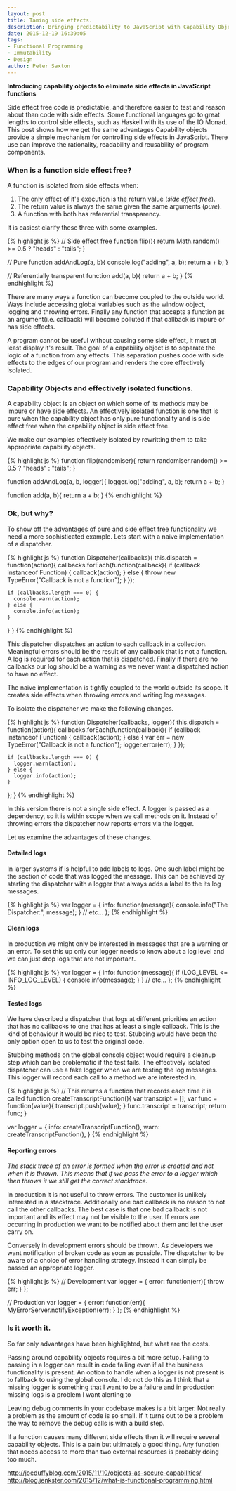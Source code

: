 ```yaml
---
layout: post
title: Taming side effects.
description: Bringing predictability to JavaScript with Capability Objects
date: 2015-12-19 16:39:05
tags:
- Functional Programming
- Immutability
- Design
author: Peter Saxton
---
```


**Introducing capability objects to eliminate side effects in JavaScript functions**

Side effect free code is predictable, and therefore easier to test and reason about than code with side effects.
Some functional languages go to great lengths to control side effects, such as Haskell with its use of the IO Monad.
This post shows how we get the same advantages
Capability objects provide a simple mechanism for controlling side effects in JavaScript.
There use can improve the rationality, readability and reusability of program components.

### When is a function side effect free?
A function is isolated from side effects when:

  1. The only effect of it's execution is the return value (*side effect free*).
  2. The return value is always the same given the same arguments (*pure*).
  3. A function with both has referential transparency.

It is easiest clarify these three with some examples.

{% highlight js %}
// Side effect free
function flip(){
  return Math.random() >= 0.5 ? "heads" : "tails";
}

// Pure
function addAndLog(a, b){
  console.log("adding", a, b);
  return a + b;
}

// Referentially transparent
function add(a, b){
  return a + b;
}
{% endhighlight %}

There are many ways a function can become coupled to the outside world.
Ways include accessing global variables such as the window object, logging and throwing errors.
Finally any function that accepts a function as an argument(i.e. callback) will become polluted if that callback is impure or has side effects.

A program cannot be useful without causing some side effect, it must at least display it's result.
The goal of a capability object is to separate the logic of a function from any effects.
This separation pushes code with side effects to the edges of our program and renders the core effectively isolated.

### Capability Objects and effectively isolated functions.
A capability object is an object on which some of its methods may be impure or have side effects.
An effectively isolated function is one that is pure when the capability object has only pure functionality and is side effect free when the capability object is side effect free.

We make our examples effectively isolated by rewritting them to take appropriate capability objects.

{% highlight js %}
function flip(randomiser){
  return randomiser.random() >= 0.5 ? "heads" : "tails";
}

function addAndLog(a, b, logger){
  logger.log("adding", a, b);
  return a + b;
}

function add(a, b){
  return a + b;
}
{% endhighlight %}

### Ok, but why?

To show  off the advantages of pure and side effect free functionality we need a more sophisticated example.
Lets start with a naive implementation of a dispatcher.

{% highlight js %}
function Dispatcher(callbacks){
  this.dispatch = function(action){
    callbacks.forEach(function(callback){
      if (callback instanceof Function) {
        callback(action);
      } else {
        throw new TypeError("Callback is not a function");
      }
    });

    if (callbacks.length === 0) {
      console.warn(action);
    } else {
      console.info(action);
    }
  }
}
{% endhighlight %}

This dispatcher dispatches an action to each callback in a collection.
Meaningful errors should be the result of any callback that is not a function.
A log is required for each action that is dispatched.
Finally if there are no callbacks our log should be a warning as we never want a dispatched action to have no effect.

The naive implementation is tightly coupled to the world outside its scope.
It creates side effects when throwing errors and writing log messages.

To isolate the dispatcher we make the following changes.

{% highlight js %}
function Dispatcher(callbacks, logger){
  this.dispatch = function(action){
    callbacks.forEach(function(callback){
      if (callback instanceof Function) {
        callback(action);
      } else {
        var err = new TypeError("Callback is not a function");
        logger.error(err);
      }
    });

    if (callbacks.length === 0) {
      logger.warn(action);
    } else {
      logger.info(action);
    }
  };
}
{% endhighlight %}

In this version there is not a single side effect.
A logger is passed as a dependency, so it is within scope when we call methods on it.
Instead of throwing errors the dispatcher now reports errors via the logger.

Let us examine the advantages of these changes.

#### Detailed logs
In larger systems if is helpful to add labels to logs.
One such label might be the section of code that was logged the message.
This can be achieved by starting the dispatcher with a logger that always adds a label to the its log messages.

{% highlight js %}
var logger = {
  info: function(message){
    console.info("The Dispatcher:", message);
  }
  // etc...
};
{% endhighlight %}

#### Clean logs
In production we might only be interested in messages that are a warning or an error.
To set this up only our logger needs to know about a log level and we can just drop logs that are not important.

{% highlight js %}
var logger = {
  info: function(message){
    if (LOG_LEVEL <= INFO_LOG_LEVEL) {
      console.info(message);
    }
  }
  // etc...
};
{% endhighlight %}

#### Tested logs
We have described a dispatcher that logs at different priorities an action that has no callbacks to one that has at least a single callback.
This is the kind of behaviour it would be nice to test.
Stubbing would have been the only option open to us to test the original code.

Stubbing methods on the global console object would require a cleanup step which can be problematic if the test fails.
The effectively isolated dispatcher can use a fake logger when we are testing the log messages.
This logger will record each call to a method we are interested in.

{% highlight js %}
// This returns a function that records each time it is called
function createTranscriptFunction(){
  var transcript = [];
  var func = function(value){
    transcript.push(value);
  }
  func.transcript = transcript;
  return func;
}

var logger = {
  info: createTranscriptFunction(),
  warn: createTranscriptFunction(),
}
{% endhighlight %}

#### Reporting errors

*The stack trace of an error is formed when the error is created and not when it is thrown.
This means that if we pass the error to a logger which then throws it we still get the correct stacktrace.*

In production it is not useful to throw errors.
The customer is unlikely interested in a stacktrace.
Additionally one bad callback is no reason to not call the other callbacks.
The best case is that one bad callback is not important and its effect may not be visible to the user.
If errors are occurring in production we want to be notified about them and let the user carry on.

Conversely in development errors should be thrown.
As developers we want notification of broken code as soon as possible.
The dispatcher to be aware of a choice of error handling strategy.
Instead it can simply be passed an appropriate logger.

{% highlight js %}
// Development
var logger = {
  error: function(err){
    throw err;
  }
};

// Production
var logger = {
  error: function(err){
    MyErrorServer.notifyException(err);
  }
};
{% endhighlight %}

### Is it worth it.

So far only advantages have been highlighted, but what are the costs.

Passing around capability objects requires a bit more setup.
Failing to passing in a logger can result in code failing even if all the business functionality is present.
An option to handle when a logger is not present is to fallback to using the global console.
I do not do this as I think that a missing logger is something that I want to be a failure and in production missing logs is a problem I want alerting to

Leaving debug comments in your codebase makes is a bit larger.
Not really a problem as the amount of code is so small.
If it turns out to be a problem the way to remove the debug calls is with a build step.

If a function causes many different side effects then it will require several capability objects.
This is a pain but ultimately a good thing.
Any function that needs access to more than two external resources is probably doing too much.

http://joeduffyblog.com/2015/11/10/objects-as-secure-capabilities/
http://blog.jenkster.com/2015/12/what-is-functional-programming.html
